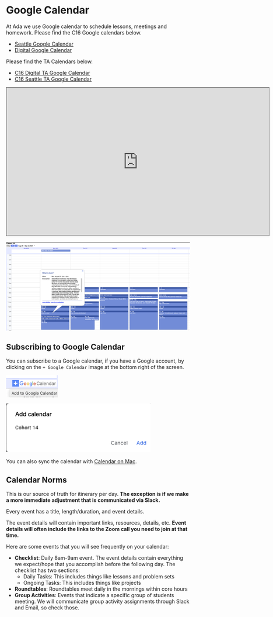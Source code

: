 # Google Calendar

At Ada we use Google calendar to schedule lessons, meetings and homework. Please find the C16 Google calendars below.

* [Seattle Google Calendar](https://calendar.google.com/calendar/u/0?cid=Y19jbTk4dnEzYW9iaDh2amdzdmpvZmJvanM0MEBncm91cC5jYWxlbmRhci5nb29nbGUuY29t)
* [Digital Google Calendar](https://calendar.google.com/calendar/u/0?cid=Y191YXE4anBrZGRubnExMnVvZjk3MzNqaHBuMEBncm91cC5jYWxlbmRhci5nb29nbGUuY29t)

Please find the TA Calendars below.

* [C16 Digital TA Google Calendar](https://calendar.google.com/calendar/u/0?cid=Y19zYnYwbTZqNGZ0Mmt2aTN1dHBlbWpoMGVoZ0Bncm91cC5jYWxlbmRhci5nb29nbGUuY29t)
* [C16 Seattle TA Google Calendar](https://calendar.google.com/calendar/u/0?cid=Y18zZmIzdmF2cjhudjNmNDd2cWVyc2psdmwzb0Bncm91cC5jYWxlbmRhci5nb29nbGUuY29t)

<iframe src="https://adaacademy.hosted.panopto.com/Panopto/Pages/Embed.aspx?id=e1469d77-e54e-414b-96a9-ac1800578b41&autoplay=false&offerviewer=true&showtitle=true&showbrand=false&start=0&interactivity=all" height="405" width="720" style="border: 1px solid #464646;" allowfullscreen allow="autoplay"></iframe>

![Calendar Image](../assets/calendar.png)

## Subscribing to Google Calendar

You can subscribe to a Google calendar, if you have a Google account, by clicking on the `+ Google Calendar` image at the bottom right of the screen.

![Subscribe link](../assets/calendar-subscribe.png)

![Add calendar Cohort 15](../assets/add-calendar.png)

You can also sync the calendar with [Calendar on Mac](https://www.howtogeek.com/tips/how-to-add-your-gmail-calendar-to-the-calendar-on-mac-os-x/).

## Calendar Norms

This is our source of truth for itinerary per day. **The exception is if we make a more immediate adjustment that is communicated via Slack.**

Every event has a title, length/duration, and event details.

The event details will contain important links, resources, details, etc. **Event details will often include the links to the Zoom call you need to join at that time.**

Here are some events that you will see frequently on your calendar:

- **Checklist**: Daily 8am-9am event. The event details contain everything we expect/hope that you accomplish before the following day. The checklist has two sections:
    - Daily Tasks: This includes things like lessons and problem sets
    - Ongoing Tasks: This includes things like projects
- **Roundtables**: Roundtables meet daily in the mornings within core hours
- **Group Activities**: Events that indicate a specific group of students meeting. We will communicate group activity assignments through Slack and Email, so check those.
